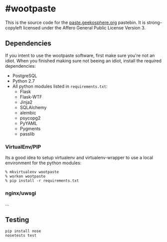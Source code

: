 \#wootpaste
===========

This is the source code for the [paste.geekosphere.org](https://paste.geekosphere.org) pastebin. It is strong-copyleft licensed under the Affero General Public License Version 3.

## Dependencies

If you intent to use the wootpaste software, first make sure you're not an idiot. When you finished making sure not beeing an idiot, install the required dependencies:

* PostgreSQL
* Python 2.7
* All python modules listed in `requirements.txt`:
    * Flask
    * Flask-WTF
    * Jinja2
    * SQLAlchemy
    * alembic
    * psycopg2
    * PyYAML
    * Pygments
    * passlib

### VirtualEnv/PIP

Its a good idea to setup virtualenv and virtualenv-wrapper to use a local environment for the python modules:

```
% mkvirtualenv wootpaste
% workon wootpaste
% pip install -r requirements.txt
```

### nginx/uwsgi

...

## Testing

```
pip install nose
nosetests test
```


